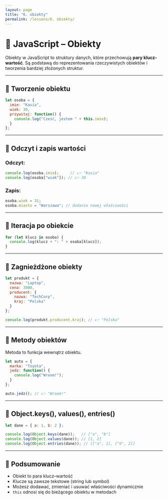 ```yaml
---
layout: page
title: "6. obiekty"
permalink: /lessons/6. obiekty/
---
```


# 🧱 JavaScript – Obiekty

Obiekty w JavaScript to struktury danych, które przechowują **pary klucz-wartość**. Są podstawą do reprezentowania rzeczywistych obiektów i tworzenia bardziej złożonych struktur.

---

## 🔹 Tworzenie obiektu

```js
let osoba = {
  imie: "Kasia",
  wiek: 30,
  przywitaj: function() {
    console.log("Cześć, jestem " + this.imie);
  }
};
```

---

## 📖 Odczyt i zapis wartości

### Odczyt:

```js
console.log(osoba.imie);     // 👉 "Kasia"
console.log(osoba["wiek"]); // 👉 30
```

### Zapis:

```js
osoba.wiek = 31;
osoba.miasto = "Warszawa"; // dodanie nowej właściwości
```

---

## 🔁 Iteracja po obiekcie

```js
for (let klucz in osoba) {
  console.log(klucz + ": " + osoba[klucz]);
}
```

---

## 🧱 Zagnieżdżone obiekty

```js
let produkt = {
  nazwa: "Laptop",
  cena: 3000,
  producent: {
    nazwa: "TechCorp",
    kraj: "Polska"
  }
};

console.log(produkt.producent.kraj); // 👉 "Polska"
```

---

## 🧰 Metody obiektów

Metoda to funkcja wewnątrz obiektu.

```js
let auto = {
  marka: "Toyota",
  jedz: function() {
    console.log("Wroom!");
  }
};

auto.jedz(); // 👉 "Wroom!"
```

---

## 🔄 Object.keys(), values(), entries()

```js
let dane = { a: 1, b: 2 };

console.log(Object.keys(dane));   // ["a", "b"]
console.log(Object.values(dane)); // [1, 2]
console.log(Object.entries(dane)); // [["a", 1], ["b", 2]]
```

---

## 🧠 Podsumowanie

- Obiekt to para klucz–wartość
- Klucze są zawsze tekstowe (string lub symbol)
- Możesz dodawać, zmieniać i usuwać właściwości dynamicznie
- `this` odnosi się do bieżącego obiektu w metodach
